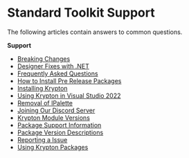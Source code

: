 # Standard Toolkit Support

The following articles contain answers to common questions.

**Support**

* [Breaking Changes](Support/Breaking%20Changes.md)
* [Designer Fixes with .NET](Support/Designer%20Fix.md)
* [Frequently Asked Questions](Support/FAQ.md)
* [How to Install Pre Release Packages](Support/How%20to%20Install%20Pre%20Release%20Packages.md)
* [Installing Krypton](Support/Installing%20Krypton.md)
* [Using Krypton in Visual Studio 2022](Tutorials/Using%20Krypton%20in%20Visual%20Studio%202022.md)
* [Removal of IPalette](Support/IPalette%20Removal.md)
* [Joining Our Discord Server](Support/Joining%20Our%20Discord%20Server.md)
* [Krypton Module Versions](Support/Krypton%20Module%20Versions.md)
* [Package Support Information](Support/Package%20Support%20Information.md)
* [Package Version Descriptions](Support/Package%20Version%20Descriptions.md)
* [Reporting a Issue](Support/Reporting%20a%20Issue.md)
* [Using Krypton Packages](Support/Using%20Krypton%20Packages.md)
